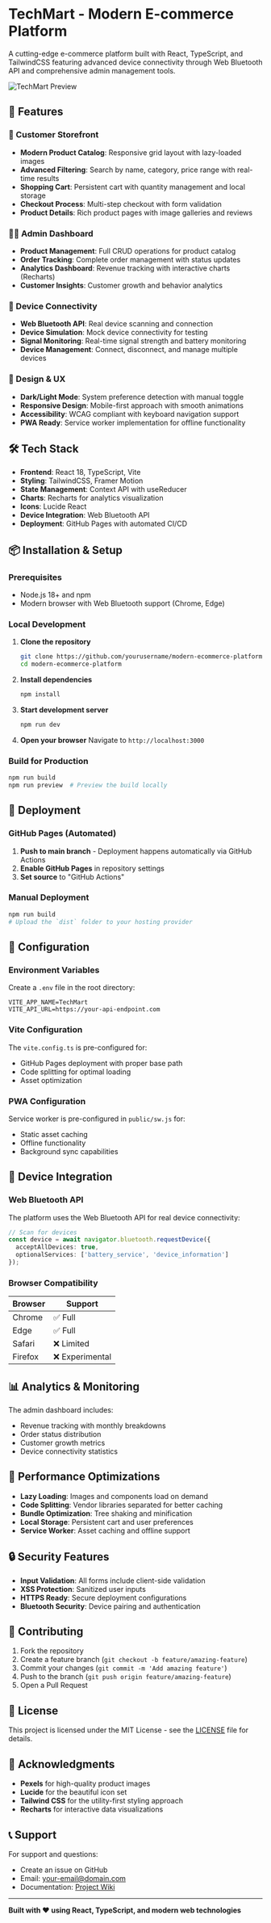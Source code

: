 # TechMart - Modern E-commerce Platform

A cutting-edge e-commerce platform built with React, TypeScript, and TailwindCSS featuring advanced device connectivity through Web Bluetooth API and comprehensive admin management tools.

![TechMart Preview](https://images.pexels.com/photos/230544/pexels-photo-230544.jpeg?auto=compress&cs=tinysrgb&w=1200)

## 🚀 Features

### 🛒 Customer Storefront
- **Modern Product Catalog**: Responsive grid layout with lazy-loaded images
- **Advanced Filtering**: Search by name, category, price range with real-time results
- **Shopping Cart**: Persistent cart with quantity management and local storage
- **Checkout Process**: Multi-step checkout with form validation
- **Product Details**: Rich product pages with image galleries and reviews

### 👨‍💼 Admin Dashboard
- **Product Management**: Full CRUD operations for product catalog
- **Order Tracking**: Complete order management with status updates
- **Analytics Dashboard**: Revenue tracking with interactive charts (Recharts)
- **Customer Insights**: Customer growth and behavior analytics

### 📱 Device Connectivity
- **Web Bluetooth API**: Real device scanning and connection
- **Device Simulation**: Mock device connectivity for testing
- **Signal Monitoring**: Real-time signal strength and battery monitoring
- **Device Management**: Connect, disconnect, and manage multiple devices

### 🎨 Design & UX
- **Dark/Light Mode**: System preference detection with manual toggle
- **Responsive Design**: Mobile-first approach with smooth animations
- **Accessibility**: WCAG compliant with keyboard navigation support
- **PWA Ready**: Service worker implementation for offline functionality

## 🛠️ Tech Stack

- **Frontend**: React 18, TypeScript, Vite
- **Styling**: TailwindCSS, Framer Motion
- **State Management**: Context API with useReducer
- **Charts**: Recharts for analytics visualization
- **Icons**: Lucide React
- **Device Integration**: Web Bluetooth API
- **Deployment**: GitHub Pages with automated CI/CD

## 📦 Installation & Setup

### Prerequisites
- Node.js 18+ and npm
- Modern browser with Web Bluetooth support (Chrome, Edge)

### Local Development

1. **Clone the repository**
   ```bash
   git clone https://github.com/yourusername/modern-ecommerce-platform.git
   cd modern-ecommerce-platform
   ```

2. **Install dependencies**
   ```bash
   npm install
   ```

3. **Start development server**
   ```bash
   npm run dev
   ```

4. **Open your browser**
   Navigate to `http://localhost:3000`

### Build for Production

```bash
npm run build
npm run preview  # Preview the build locally
```

## 🚀 Deployment

### GitHub Pages (Automated)

1. **Push to main branch** - Deployment happens automatically via GitHub Actions
2. **Enable GitHub Pages** in repository settings
3. **Set source** to "GitHub Actions"

### Manual Deployment

```bash
npm run build
# Upload the `dist` folder to your hosting provider
```

## 🔧 Configuration

### Environment Variables

Create a `.env` file in the root directory:

```env
VITE_APP_NAME=TechMart
VITE_API_URL=https://your-api-endpoint.com
```

### Vite Configuration

The `vite.config.ts` is pre-configured for:
- GitHub Pages deployment with proper base path
- Code splitting for optimal loading
- Asset optimization

### PWA Configuration

Service worker is pre-configured in `public/sw.js` for:
- Static asset caching
- Offline functionality
- Background sync capabilities

## 🔌 Device Integration

### Web Bluetooth API

The platform uses the Web Bluetooth API for real device connectivity:

```typescript
// Scan for devices
const device = await navigator.bluetooth.requestDevice({
  acceptAllDevices: true,
  optionalServices: ['battery_service', 'device_information']
});
```

### Browser Compatibility

| Browser | Support |
|---------|---------|
| Chrome  | ✅ Full |
| Edge    | ✅ Full |
| Safari  | ❌ Limited |
| Firefox | ❌ Experimental |

## 📊 Analytics & Monitoring

The admin dashboard includes:
- Revenue tracking with monthly breakdowns
- Order status distribution
- Customer growth metrics
- Device connectivity statistics

## 🎯 Performance Optimizations

- **Lazy Loading**: Images and components load on demand
- **Code Splitting**: Vendor libraries separated for better caching
- **Bundle Optimization**: Tree shaking and minification
- **Local Storage**: Persistent cart and user preferences
- **Service Worker**: Asset caching and offline support

## 🔒 Security Features

- **Input Validation**: All forms include client-side validation
- **XSS Protection**: Sanitized user inputs
- **HTTPS Ready**: Secure deployment configurations
- **Bluetooth Security**: Device pairing and authentication

## 🤝 Contributing

1. Fork the repository
2. Create a feature branch (`git checkout -b feature/amazing-feature`)
3. Commit your changes (`git commit -m 'Add amazing feature'`)
4. Push to the branch (`git push origin feature/amazing-feature`)
5. Open a Pull Request

## 📝 License

This project is licensed under the MIT License - see the [LICENSE](LICENSE) file for details.

## 🙏 Acknowledgments

- **Pexels** for high-quality product images
- **Lucide** for the beautiful icon set
- **Tailwind CSS** for the utility-first styling approach
- **Recharts** for interactive data visualizations

## 📞 Support

For support and questions:
- Create an issue on GitHub
- Email: your-email@domain.com
- Documentation: [Project Wiki](https://github.com/yourusername/modern-ecommerce-platform/wiki)

---

**Built with ❤️ using React, TypeScript, and modern web technologies**